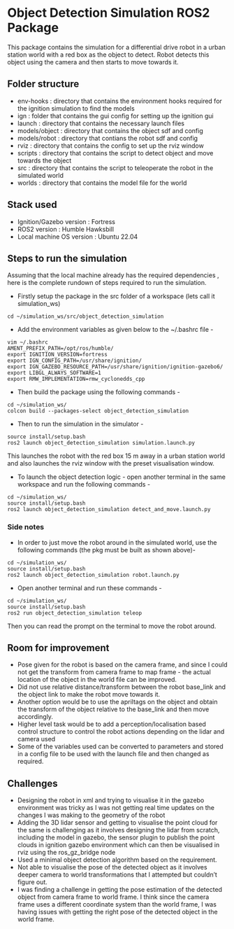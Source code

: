 # Object Detection Simulation ROS2 Package

This package contains the simulation for a differential drive robot in a urban station world with a red box as the object to detect. Robot detects this object using the camera and then starts to move towards it. 

## Folder structure
- env-hooks : directory that contains the environment hooks required for the ignition simulation to find the models
- ign : folder that contains the gui config for setting up the ignition gui 
- launch : directory that contains the necessary launch files 
- models/object : directory that contains the object sdf and config
- models/robot : directory that contians the robot sdf and config 
- rviz : directory that contains the config to set up the rviz window
- scripts : directory that contains the script to detect object and move towards the object
- src : directory that contains the script to teleoperate the robot in the simulated world
- worlds : directory that contains the model file for the world 


## Stack used 
- Ignition/Gazebo version : Fortress
- ROS2 version : Humble Hawksbill
- Local machine OS version : Ubuntu 22.04

## Steps to run the simulation
Assuming that the local machine already has the required dependencies , here is the complete rundown of steps required to run the simulation.

- Firstly setup the package in the src folder of a workspace (lets call it simulation_ws)
```
cd ~/simulation_ws/src/object_detection_simulation
```

- Add the environment variables as given below to the ~/.bashrc file - 
```
vim ~/.bashrc
AMENT_PREFIX_PATH=/opt/ros/humble/
export IGNITION_VERSION=fortress
export IGN_CONFIG_PATH=/usr/share/ignition/
export IGN_GAZEBO_RESOURCE_PATH=/usr/share/ignition/ignition-gazebo6/
export LIBGL_ALWAYS_SOFTWARE=1
export RMW_IMPLEMENTATION=rmw_cyclonedds_cpp
```

- Then build the package using the following commands - 
```
cd ~/simulation_ws/
colcon build --packages-select object_detection_simulation
```

- Then to run the simulation in the simulator - 
```
source install/setup.bash
ros2 launch object_detection_simulation simulation.launch.py
```
This launches the robot with the red box 15 m away in a urban station world and also launches the rviz window with the preset visualisation window.

- To launch the object detection logic - open another terminal in the same workspace and run the following commands -
```
cd ~/simulation_ws/
source install/setup.bash
ros2 launch object_detection_simulation detect_and_move.launch.py
```

### Side notes 

- In order to just move the robot around in the simulated world, use the following commands (the pkg must be built as shown above)- 
```
cd ~/simulation_ws/
source install/setup.bash
ros2 launch object_detection_simulation robot.launch.py
```
- Open another terminal and run these commands - 
```
cd ~/simulation_ws/
source install/setup.bash
ros2 run object_detection_simulation teleop
```

Then you can read the prompt on the terminal to move the robot around.


## Room for improvement
- Pose given for the robot is based on the camera frame, and since I could not get the transform from camera frame to map frame - the actual location of the object in the world file can be improved.
- Did not use relative distance/transform between the robot base_link and the object link to make the robot move towards it.
- Another option would be to use the apriltags on the object and obtain the transform of the object relative to the base_link and then move accordingly. 
- Higher level task would be to add a perception/localisation based control structure to control the robot actions depending on the lidar and camera used
- Some of the variables used can be converted to parameters and stored in a config file to be used with the launch file and then changed as required.


## Challenges
- Designing the robot in xml and trying to visualise it in the gazebo environment was tricky as I was not getting real time updates on the changes I was making to the geometry of the robot 
- Adding the 3D lidar sensor and getting to visualise the point cloud for the same is challenging as it involves designing the lidar from scratch, including the model in gazebo, the sensor plugin to publish the point clouds in ignition gazebo environment which can then be visualised in rviz using the ros_gz_bridge node 
- Used a minimal object detection algorithm based on the requirement.
- Not able to visualise the pose of the detected object as it involves deeper camera to world transformations that I attempted but couldn’t figure out. 
- I was finding a challenge in getting the pose estimation of the detected object from camera frame to world frame. I think since the camera frame uses a different coordinate system than the world frame, I was having issues with getting the right pose of the detected object in the world frame.

